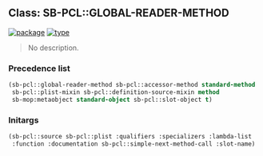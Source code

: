 ## Class: SB-PCL::GLOBAL-READER-METHOD
[![package](https://img.shields.io/badge/Package-SB--PCL-5f9ea0.svg?style=social&colorA=999999)](../) [![type](https://img.shields.io/badge/Type-Class-5f9ea0.svg?style=social&colorA=999999)](../#class) 

> No description.

### Precedence list
```cl
(sb-pcl::global-reader-method sb-pcl::accessor-method standard-method
 sb-pcl::plist-mixin sb-pcl::definition-source-mixin method
 sb-mop:metaobject standard-object sb-pcl::slot-object t)
```
### Initargs
```cl
(sb-pcl::source sb-pcl::plist :qualifiers :specializers :lambda-list
 :function :documentation sb-pcl::simple-next-method-call :slot-name)
```
